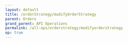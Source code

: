 ```yaml
---
layout: default
title: /orderStrategy/modifyOrderStrategy
parent: Orders
grand_parent: API Operations
permalink: /all-ops/orderstrategy/modifyorderstrategy
op: true
---
```


<script>
    window.addEventListener('load', () => {
        const TDV = Symbol.for('tdv-docs');
        window[TDV].defineTryit({
            name: 'modifyOrderStrategy',
            endpoint: '/orderStrategy/modifyOrderStrategy',
            method: 'POST',
            params: {
                orderStrategyId: 0,
                command: "{\"\":\"\"}",
                customTag50: 'custom_label'
            }
        });
        window[TDV].buildCallouts(window[TDV].buildCallouts.defaultAuthWarning);
    });
</script>